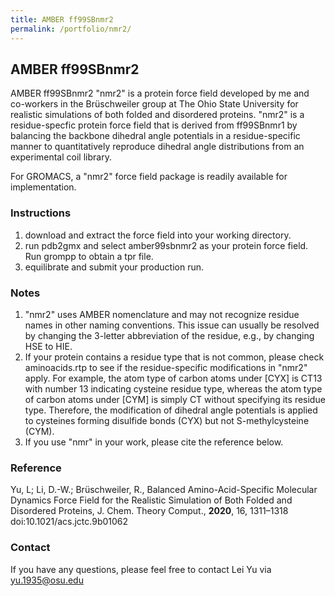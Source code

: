 ```yaml
---
title: AMBER ff99SBnmr2
permalink: /portfolio/nmr2/
---
```


## AMBER ff99SBnmr2

AMBER ff99SBnmr2 "nmr2" is a protein force field developed by me and co-workers in the Brüschweiler group at The Ohio State University for realistic simulations of both folded and disordered proteins. "nmr2" is a residue-specfic protein force field that is derived from ff99SBnmr1 by balancing the backbone dihedral angle potentials in a residue-specific manner to quantitatively reproduce dihedral angle distributions from an experimental coil library.

For GROMACS, a "nmr2" force field package is readily available for implementation.

### Instructions
1. download and extract the force field into your working directory.
2. run pdb2gmx and select amber99sbnmr2 as your protein force field. Run grompp to obtain a tpr file.  
3. equilibrate and submit your production run.

### Notes
1. "nmr2" uses AMBER nomenclature and may not recognize residue names in other naming conventions. This issue can usually be resolved by changing the 3-letter abbreviation of the residue, e.g., by changing HSE to HIE.
2. If your protein contains a residue type that is not common, please check aminoacids.rtp to see if the residue-specific modifications in "nmr2" apply. For example, the atom type of carbon atoms under [CYX] is CT13 with number 13 indicating cysteine residue type, whereas the atom type of carbon atoms under [CYM] is simply CT without specifying its residue type. Therefore, the modification of dihedral angle potentials is applied to cysteines forming disulfide bonds (CYX) but not S-methylcysteine (CYM).
3. If you use "nmr" in your work, please cite the reference below.

### Reference
Yu, L; Li, D.-W.; Brüschweiler, R., Balanced Amino-Acid-Specific Molecular Dynamics Force Field for the Realistic Simulation of Both Folded and Disordered Proteins, J. Chem. Theory Comput., **2020**, 16, 1311–1318
doi:10.1021/acs.jctc.9b01062

### Contact
If you have any questions, please feel free to contact Lei Yu via yu.1935@osu.edu
